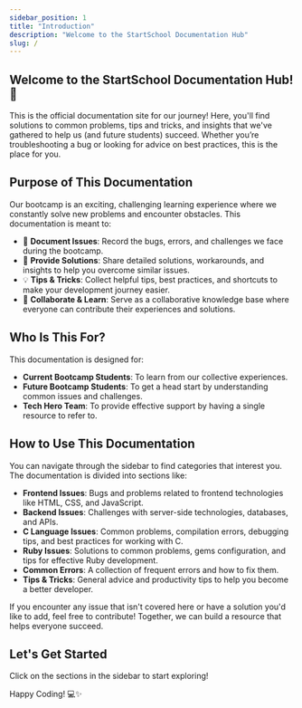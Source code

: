 ```yaml
---
sidebar_position: 1
title: "Introduction"
description: "Welcome to the StartSchool Documentation Hub"
slug: /
---
```


## Welcome to the StartSchool Documentation Hub! 🚀

This is the official documentation site for our journey! Here, you'll find solutions to common problems, tips and tricks, and insights that we've gathered to help us (and future students) succeed. Whether you’re troubleshooting a bug or looking for advice on best practices, this is the place for you.

## Purpose of This Documentation

Our bootcamp is an exciting, challenging learning experience where we constantly solve new problems and encounter obstacles. This documentation is meant to:

- 📖 **Document Issues**: Record the bugs, errors, and challenges we face during the bootcamp.
- 🔧 **Provide Solutions**: Share detailed solutions, workarounds, and insights to help you overcome similar issues.
- 💡 **Tips & Tricks**: Collect helpful tips, best practices, and shortcuts to make your development journey easier.
- 🤝 **Collaborate & Learn**: Serve as a collaborative knowledge base where everyone can contribute their experiences and solutions.

## Who Is This For?

This documentation is designed for:

- **Current Bootcamp Students**: To learn from our collective experiences.
- **Future Bootcamp Students**: To get a head start by understanding common issues and challenges.
- **Tech Hero Team**: To provide effective support by having a single resource to refer to.

## How to Use This Documentation

You can navigate through the sidebar to find categories that interest you. The documentation is divided into sections like:

- **Frontend Issues**: Bugs and problems related to frontend technologies like HTML, CSS, and JavaScript.
- **Backend Issues**: Challenges with server-side technologies, databases, and APIs.
- **C Language Issues**: Common problems, compilation errors, debugging tips, and best practices for working with C.
- **Ruby Issues**: Solutions to common problems, gems configuration, and tips for effective Ruby development.
- **Common Errors**: A collection of frequent errors and how to fix them.
- **Tips & Tricks**: General advice and productivity tips to help you become a better developer.

If you encounter any issue that isn't covered here or have a solution you'd like to add, feel free to contribute! Together, we can build a resource that helps everyone succeed.

## Let's Get Started

Click on the sections in the sidebar to start exploring!

Happy Coding! 💻✨
